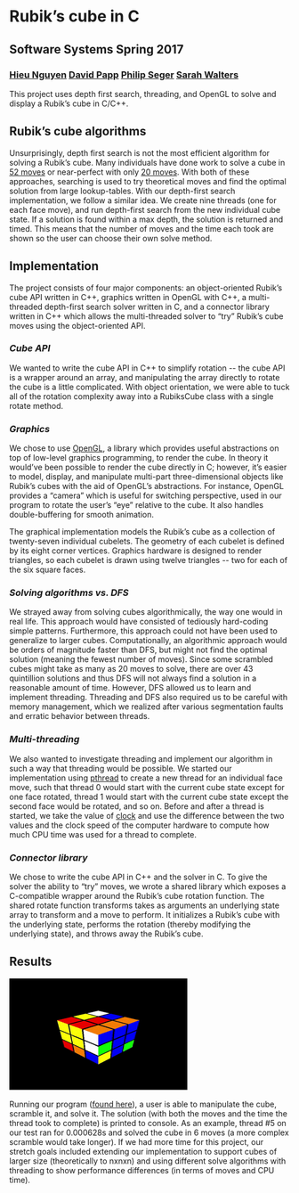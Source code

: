 # Rubik’s cube in C
## Software Systems Spring 2017
### [Hieu Nguyen](https://github.com/thecardkid) [David Papp](https://github.com/davpapp) [Philip Seger](https://github.com/segerphilip) [Sarah Walters](https://github.com/sarahwalters)
This project uses depth first search, threading, and OpenGL to solve and display a Rubik’s cube in C/C++.

## Rubik’s cube algorithms
Unsurprisingly, depth first search is not the most efficient algorithm for solving a Rubik’s cube. Many individuals have done work to solve a cube in [52 moves](https://www.jaapsch.net/puzzles/thistle.htm) or near-perfect with only [20 moves](http://kociemba.org/cube.htm). With both of these approaches, searching is used to try theoretical moves and find the optimal solution from large lookup-tables. With our depth-first search implementation, we follow a similar idea. We create nine threads (one for each face move), and run depth-first search from the new individual cube state. If a solution is found within a max depth, the solution is returned and timed. This means that the number of moves and the time each took are shown so the user can choose their own solve method.

## Implementation
The project consists of four major components: an object-oriented Rubik’s cube API written in C++, graphics written in OpenGL with C++, a multi-threaded depth-first search solver written in C, and a connector library written in C++ which allows the multi-threaded solver to “try” Rubik’s cube moves using the object-oriented API.

### _Cube API_
We wanted to write the cube API in C++ to simplify rotation -- the cube API is a wrapper around an array, and manipulating the array directly to rotate the cube is a little complicated. With object orientation, we were able to tuck all of the rotation complexity away into a RubiksCube class with a single rotate method.

### _Graphics_
We chose to use [OpenGL](http://www.glprogramming.com/red/chapter01.html), a library which provides useful abstractions on top of low-level graphics programming, to render the cube. In theory it would’ve been possible to render the cube directly in C; however, it’s easier to model, display, and manipulate multi-part three-dimensional objects like Rubik’s cubes with the aid of OpenGL’s abstractions. For instance, OpenGL provides a “camera” which is useful for switching perspective, used in our program to rotate the user’s “eye” relative to the cube. It also handles double-buffering for smooth animation.

The graphical implementation models the Rubik’s cube as a collection of twenty-seven individual cubelets. The geometry of each cubelet is defined by its eight corner vertices. Graphics hardware is designed to render triangles, so each cubelet is drawn using twelve triangles -- two for each of the six square faces.

### _Solving algorithms vs. DFS_
We strayed away from solving cubes algorithmically, the way one would in real life. This approach would have consisted of tediously hard-coding simple patterns. Furthermore, this approach could not have been used to generalize to larger cubes.  Computationally, an algorithmic approach would be orders of magnitude faster than DFS, but might not find the optimal solution (meaning the fewest number of moves).
Since some scrambled cubes might take as many as 20 moves to solve, there are over 43 quintillion solutions and thus DFS will not always find a solution in a reasonable amount of time. However, DFS allowed us to learn and implement threading. Threading and DFS also required us to be careful with memory management, which we realized after various segmentation faults and erratic behavior between threads.

### _Multi-threading_
We also wanted to investigate threading and implement our algorithm in such a way that threading would be possible. We started our implementation using [pthread](https://computing.llnl.gov/tutorials/pthreads/) to create a new thread for an individual face move, such that thread 0 would start with the current cube state except for one face rotated, thread 1 would start with the current cube state except the second face would be rotated, and so on. Before and after a thread is started, we take the value of [clock](http://www.gnu.org/software/libc/manual/html_node/CPU-Time.html) and use the difference between the two values and the clock speed of the computer hardware to compute how much CPU time was used for a thread to complete.

### _Connector library_
We chose to write the cube API in C++ and the solver in C. To give the solver the ability to “try” moves, we wrote a shared library which exposes a C-compatible wrapper around the Rubik’s cube rotation function. The shared rotate function transforms takes as arguments an underlying state array to transform and a move to perform. It initializes a Rubik’s cube with the underlying state, performs the rotation (thereby modifying the underlying state), and throws away the Rubik’s cube.

## Results
![rubik.gif](reports/resources/cube_solving.gif)

Running our program ([found here](https://github.com/thecardkid/SoftSysAsocialAardvark)), a user is able to manipulate the cube, scramble it, and solve it. The solution (with both the moves and the time the thread took to complete) is printed to console. As an example, thread #5 on our test ran for 0.000628s and solved the cube in 6 moves (a more complex scramble would take longer).  If we had more time for this project, our stretch goals included extending our implementation to support cubes of larger size (theoretically to nxnxn) and using different solve algorithms with threading to show performance differences (in terms of moves and CPU time).
